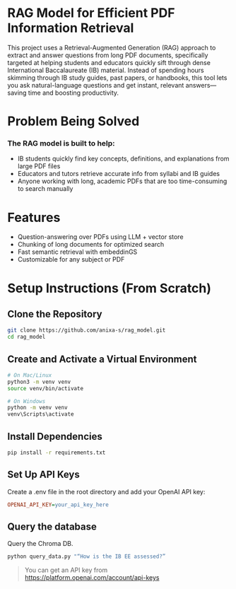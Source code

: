 <h1> RAG Model for Efficient PDF Information Retrieval </h1>
This project uses a Retrieval-Augmented Generation (RAG) approach to extract and answer questions from long PDF documents, specifically targeted at helping students and educators quickly sift through dense International Baccalaureate (IB) material. Instead of spending hours skimming through IB study guides, past papers, or handbooks, this tool lets you ask natural-language questions and get instant, relevant answers—saving time and boosting productivity.

<h1> Problem Being Solved </h1>
<h3> The RAG model is built to help: </h3>
<ul> 
 <li>IB students quickly find key concepts, definitions, and explanations from large PDF files </li>
 <li>Educators and tutors retrieve accurate info from syllabi and IB guides </li>
 <li>Anyone working with long, academic PDFs that are too time-consuming to search manually</li>
</ul>

<h1> Features </h1>
<ul> 
 <li>Question-answering over PDFs using LLM + vector store </li>
 <li>Chunking of long documents for optimized search </li>
 <li>Fast semantic retrieval with embeddinGS</li>
 <li> Customizable for any subject or PDF</li>
</ul>

<h1> Setup Instructions (From Scratch) </h1>

## Clone the Repository 

```bash
git clone https://github.com/anixa-s/rag_model.git
cd rag_model
```

## Create and Activate a Virtual Environment

```bash
# On Mac/Linux
python3 -m venv venv
source venv/bin/activate

# On Windows
python -m venv venv
venv\Scripts\activate
```

## Install Dependencies

```bash
pip install -r requirements.txt
```

## Set Up API Keys
Create a .env file in the root directory and add your OpenAI API key:
```ini
OPENAI_API_KEY=your_api_key_here
```

## Query the database

Query the Chroma DB.

```python
python query_data.py "“How is the IB EE assessed?”
```
> You can get an API key from https://platform.openai.com/account/api-keys

